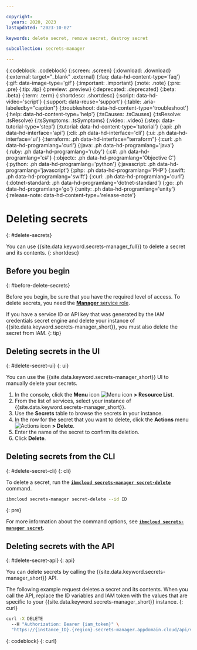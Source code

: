 ```yaml
---

copyright:
  years: 2020, 2023
lastupdated: "2023-10-02"

keywords: delete secret, remove secret, destroy secret

subcollection: secrets-manager

---
```


{:codeblock: .codeblock}
{:screen: .screen}
{:download: .download}
{:external: target="_blank" .external}
{:faq: data-hd-content-type='faq'}
{:gif: data-image-type='gif'}
{:important: .important}
{:note: .note}
{:pre: .pre}
{:tip: .tip}
{:preview: .preview}
{:deprecated: .deprecated}
{:beta: .beta}
{:term: .term}
{:shortdesc: .shortdesc}
{:script: data-hd-video='script'}
{:support: data-reuse='support'}
{:table: .aria-labeledby="caption"}
{:troubleshoot: data-hd-content-type='troubleshoot'}
{:help: data-hd-content-type='help'}
{:tsCauses: .tsCauses}
{:tsResolve: .tsResolve}
{:tsSymptoms: .tsSymptoms}
{:video: .video}
{:step: data-tutorial-type='step'}
{:tutorial: data-hd-content-type='tutorial'}
{:api: .ph data-hd-interface='api'}
{:cli: .ph data-hd-interface='cli'}
{:ui: .ph data-hd-interface='ui'}
{:terraform: .ph data-hd-interface="terraform"}
{:curl: .ph data-hd-programlang='curl'}
{:java: .ph data-hd-programlang='java'}
{:ruby: .ph data-hd-programlang='ruby'}
{:c#: .ph data-hd-programlang='c#'}
{:objectc: .ph data-hd-programlang='Objective C'}
{:python: .ph data-hd-programlang='python'}
{:javascript: .ph data-hd-programlang='javascript'}
{:php: .ph data-hd-programlang='PHP'}
{:swift: .ph data-hd-programlang='swift'}
{:curl: .ph data-hd-programlang='curl'}
{:dotnet-standard: .ph data-hd-programlang='dotnet-standard'}
{:go: .ph data-hd-programlang='go'}
{:unity: .ph data-hd-programlang='unity'}
{:release-note: data-hd-content-type='release-note'}

# Deleting secrets
{: #delete-secrets}

You can use {{site.data.keyword.secrets-manager_full}} to delete a secret and its contents.
{: shortdesc}

## Before you begin
{: #before-delete-secrets}

Before you begin, be sure that you have the required level of access. To delete secrets, you need the [**Manager** service role](/docs/secrets-manager?topic=secrets-manager-iam).

If you have a service ID or API key that was generated by the IAM credentials secret engine and delete your instance of {{site.data.keyword.secrets-manager_short}}, you must also delete the secret from IAM.
{: tip}

## Deleting secrets in the UI
{: #delete-secret-ui}
{: ui}

You can use the {{site.data.keyword.secrets-manager_short}} UI to manually delete your secrets.

1. In the console, click the **Menu** icon ![Menu icon](../icons/icon_hamburger.svg) **> Resource List**.
2. From the list of services, select your instance of {{site.data.keyword.secrets-manager_short}}.
3. Use the **Secrets** table to browse the secrets in your instance.
4. In the row for the secret that you want to delete, click the **Actions** menu ![Actions icon](../icons/actions-icon-vertical.svg) **> Delete**.
5. Enter the name of the secret to confirm its deletion.
6. Click **Delete**.

## Deleting secrets from the CLI
{: #delete-secret-cli}
{: cli}

To delete a secret, run the [**`ibmcloud secrets-manager secret-delete`**](/docs/secrets-manager-cli-plugin?topic=secrets-manager-cli-plugin-secrets-manager-cli#secrets-manager-cli-secret-delete-command) command.


```sh
ibmcloud secrets-manager secret-delete --id ID
```
{: pre}

For more information about the command options, see [**`ibmcloud secrets-manager secret`**](/docs/secrets-manager-cli-plugin?topic=secrets-manager-cli-plugin-secrets-manager-cli#secrets-manager-cli-secret-command).

## Deleting secrets with the API
{: #delete-secret-api}
{: api}

You can delete secrets by calling the {{site.data.keyword.secrets-manager_short}} API.

The following example request deletes a secret and its contents. When you call the API, replace the ID variables and IAM token with the values that are specific to your {{site.data.keyword.secrets-manager_short}} instance.
{: curl}


``` sh
curl -X DELETE  
  --H "Authorization: Bearer {iam_token}" \ 
  "https://{instance_ID}.{region}.secrets-manager.appdomain.cloud/api/v2/secrets/{id}"
```
{: codeblock}
{: curl}